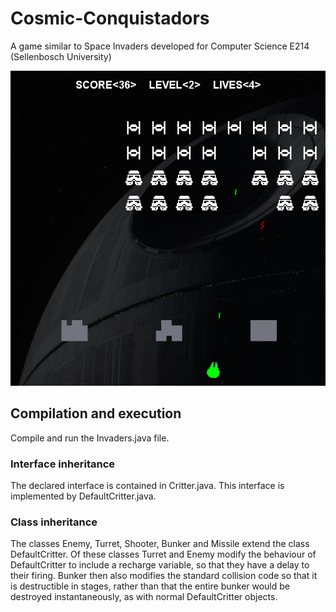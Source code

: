 # Cosmic-Conquistadors
A game similar to Space Invaders developed for Computer Science E214 (Sellenbosch University)

![screenshot.png](screenshot.png "screenshot.png")

## Compilation and execution
Compile and run the Invaders.java file.

### Interface inheritance
The declared interface is contained in Critter.java. This interface is implemented by DefaultCritter.java.

### Class inheritance
The classes Enemy, Turret, Shooter, Bunker and Missile extend the class DefaultCritter. Of these classes Turret and Enemy modify the behaviour of DefaultCritter to include a recharge variable, so that they have a delay to their firing. Bunker then also modifies the standard collision code so that it is destructible in stages, rather than that the entire bunker would be destroyed instantaneously, as with normal DefaultCritter objects.
